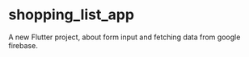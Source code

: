 # shopping_list_app

A new Flutter project, about form input and fetching data from google firebase.
